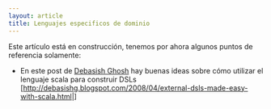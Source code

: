 ```yaml
---
layout: article
title: Lenguajes especificos de dominio
---
```


Este artículo está en construcción, tenemos por ahora algunos puntos de referencia solamente:

-   En este post de [Debasish Ghosh](debasish-ghosh.html) hay buenas ideas sobre cómo utilizar el lenguaje scala para construir DSLs \[<http://debasishg.blogspot.com/2008/04/external-dsls-made-easy-with-scala.html>|\]

